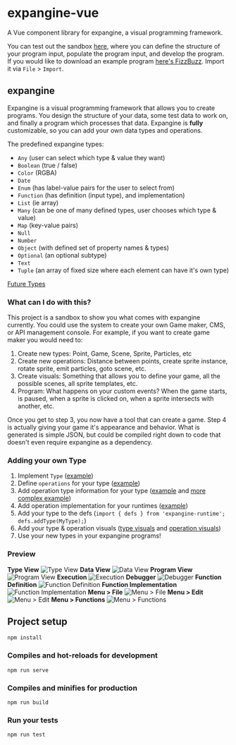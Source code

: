 # expangine-vue
A Vue component library for expangine, a visual programming framework. 

You can test out the sandbox [here](https://expangine.github.io/expangine-vue/#/), where you can define the structure of your program input, populate the program input, and develop the program. If you would like to download an example program [here's FizzBuzz](https://expangine.github.io/expangine-vue/examples/FizzBuzz.json). Import it via `File` > `Import`.

## expangine

Expangine is a visual programming framework that allows you to create programs. You design the structure of your data, some test data to work on, and finally a program which processes that data. Expangine is **fully** customizable, so you can add your own data types and operations.

The predefined expangine types:
- `Any` (user can select which type & value they want)
- `Boolean` (true / false)
- `Color` (RGBA)
- `Date`
- `Enum` (has label-value pairs for the user to select from)
- `Function` (has definition (input type), and implementation)
- `List` (ie array)
- `Many` (can be one of many defined types, user chooses which type & value)
- `Map` (key-value pairs)
- `Null`
- `Number`
- `Object` (with defined set of property names & types)
- `Optional` (an optional subtype)
- `Text`
- `Tuple` (an array of fixed size where each element can have it's own type)

[Future Types](https://github.com/expangine/expangine-runtime/issues?utf8=%E2%9C%93&q=is%3Aissue+is%3Aopen+Complex+Type)

### What can I do with this?

This project is a sandbox to show you what comes with expangine currently. You could use the system to create your own Game maker, CMS, or API management console. For example, if you want to create game maker you would need to:

1. Create new types: Point, Game, Scene, Sprite, Particles, etc
2. Create new operations: Distance between points, create sprite instance, rotate sprite, emit particles, goto scene, etc.
3. Create visuals: Something that allows you to define your game, all the possible scenes, all sprite templates, etc.
4. Program: What happens on your custom events? When the game starts, is paused, when a sprite is clicked on, when a sprite intersects with another, etc.

Once you get to step 3, you now have a tool that can create a game. Step 4 is actually giving your game it's appearance and behavior. What is generated is simple JSON, but could be compiled right down to code that doesn't even require expangine as a dependency.


### Adding your own Type
1. Implement `Type` ([example](https://github.com/expangine/expangine-runtime/blob/master/src/types/Number.ts#L23))
2. Define `operations`  for your type ([example](https://github.com/expangine/expangine-runtime/blob/master/src/ops/NumberOps.ts#L10))
3. Add operation type information for your type ([example](https://github.com/expangine/expangine-runtime/blob/master/src/ops/types/NumberOpsTypes.ts#L19) and [more complex example](https://github.com/expangine/expangine-runtime/blob/master/src/ops/types/ListOpsTypes.ts#L31))
4. Add operation implementation for your runtimes ([example](https://github.com/expangine/expangine-runtime-live/blob/master/src/number.ts#L8))
5. Add your type to the defs (`import { defs } from 'expangine-runtime'; defs.addType(MyType);`)
6. Add your type & operation visuals ([type visuals](https://github.com/expangine/expangine-vue/tree/master/src/runtime/types/number) and [operation visuals](https://github.com/expangine/expangine-vue/blob/master/src/runtime/ops/NumberOpsVisuals.ts#L5))
7. Use your new types in your expangine programs!

### Preview

**Type View**
![Type View](/docs/Type.png)
**Data View**
![Data View](/docs/Data.png)
**Program View**
![Program View](/docs/Program.png)
**Execution**
![Execution](/docs/Execution.png)
**Debugger**
![Debugger](/docs/Debugger.png)
**Function Definition**
![Function Definition](/docs/Function_Input.png)
**Function Implementation**
![Function Implementation](/docs/Function_Program.png)
**Menu > File**
![Menu > File](/docs/Menu_File.png)
**Menu > Edit**
![Menu > Edit](/docs/Menu_Edit.png)
**Menu > Functions**
![Menu > Functions](/docs/Menu_Functions.png)

## Project setup
```
npm install
```

### Compiles and hot-reloads for development
```
npm run serve
```

### Compiles and minifies for production
```
npm run build
```

### Run your tests
```
npm run test
```
